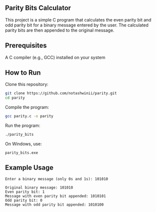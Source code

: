 ## Parity Bits Calculator

This project is a simple C program that calculates the even parity bit and odd parity bit for a binary message entered by the user. The calculated parity bits are then appended to the original message.


## Prerequisites

A C compiler (e.g., GCC) installed on your system

## How to Run

Clone this repository:

``` bash
git clone https://github.com/notashwinii/parity.git
cd parity
```

Compile the program:
```bash
gcc parity.c -o parity
```
Run the program:
```bash
./parity_bits
```
On Windows, use:
```
parity_bits.exe
```
## Example Usage
```
Enter a binary message (only 0s and 1s): 101010
```
```
Original binary message: 101010
Even parity bit: 1
Message with even parity bit appended: 1010101
Odd parity bit: 0
Message with odd parity bit appended: 1010100
```
